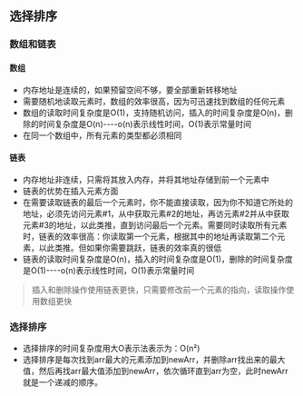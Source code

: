 ## 选择排序
### 数组和链表
#### 数组
+ 内存地址是连续的，如果预留空间不够，要全部重新转移地址
+ 需要随机地读取元素时，数组的效率很高，因为可迅速找到数组的任何元素
+ 数组的读取时间复杂度是O(1)，支持随机访问，插入的时间复杂度是O(n)，删除的时间复杂度是O(n)----o(n)表示线性时间，O(1)表示常量时间
+ 在同一个数组中，所有元素的类型都必须相同

#### 链表
+ 内存地址非连续，只需将其放入内存，并将其地址存储到前一个元素中
+ 链表的优势在插入元素方面
+ 在需要读取链表的最后一个元素时，你不能直接读取，因为你不知道它所处的地址，必须先访问元素#1，从中获取元素#2的地址，再访元素#2并从中获取元素#3的地址，以此类推，直到访问最后一个元素。需要同时读取所有元素时，链表的效率很高：你读取第一个元素，根据其中的地址再读取第二个元素，以此类推。但如果你需要跳跃，链表的效率真的很低
+ 链表的读取时间复杂度是O(n)，插入的时间复杂度是O(1)，删除的时间复杂度是O(1)----o(n)表示线性时间，O(1)表示常量时间

> 插入和删除操作使用链表更快，只需要修改前一个元素的指向，读取操作使用数组更快

### 选择排序
+ 选择排序的时间复杂度用大O表示法表示为：O(n²)
+ 选择排序是每次找到arr最大的元素添加到newArr，并删除arr找出来的最大值，然后再找arr最大值添加到newArr，依次循环直到arr为空，此时newArr就是一个递减的顺序。